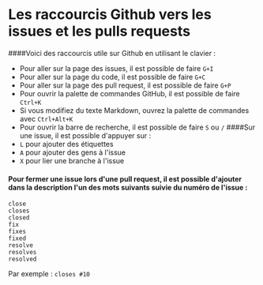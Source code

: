 # Les raccourcis Github vers les issues et les pulls requests

####Voici des raccourcis utile sur Github en utilisant le clavier : 

- Pour aller sur la page des issues, il est possible de faire  ```G+I ```
- Pour aller sur la page du code, il est possible de faire ```G+C```
- Pour aller sur la page des pull request, il est possible de faire ```G+P```
- Pour ouvrir la palette de commandes GitHub, il est possible de faire ```Ctrl+K```
- Si vous modifiez du texte Markdown, ouvrez la palette de commandes avec ```Ctrl+Alt+K```
- Pour ouvrir la barre de recherche, il est possible de faire ```S``` ou ```/```
####Sur une issue, il est possible d'appuyer sur  : 
-  ```L``` pour ajouter des étiquettes
-  ```A``` pour ajouter des gens à l'issue
-  ```X``` pour lier une branche à l'issue

#### Pour fermer une issue lors d'une pull request, il est possible d'ajouter dans la description l'un des mots suivants suivie du numéro de l'issue : 

```
close
closes
closed
fix
fixes
fixed
resolve
resolves
resolved
```

Par exemple : ```closes #10```
